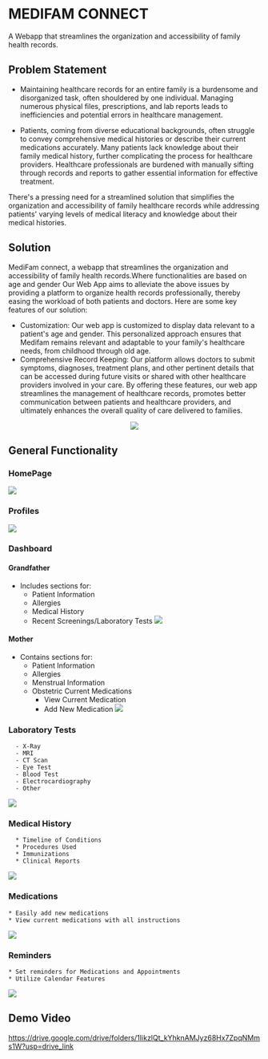 # MEDIFAM CONNECT
A Webapp that streamlines the organization and accessibility of family health records.
## Problem Statement
 * Maintaining healthcare records for an entire family is a burdensome and disorganized task, often shouldered by one individual. Managing numerous physical files, prescriptions, and lab reports leads to inefficiencies and potential errors in healthcare management.

 * Patients, coming from diverse educational backgrounds, often struggle to convey comprehensive medical histories or describe their current medications accurately. Many patients lack knowledge about their family medical history, further complicating the process for healthcare providers. Healthcare professionals are burdened with manually sifting through records and reports to gather essential information for effective treatment.
  
There's a pressing need for a streamlined solution that simplifies the organization and accessibility of family healthcare records while addressing patients' varying levels of medical literacy and knowledge about their medical histories.
## Solution
MediFam connect, a webapp that streamlines the organization and accessibility of family health records.Where functionalities are based on age and gender
Our Web App aims to alleviate the above issues by providing a platform to organize health records professionally, thereby easing the workload of both patients and doctors. Here are some key features of our solution:
 * Customization: Our web app is customized to display data relevant to a patient's age and gender. This personalized approach ensures that Medifam remains relevant and adaptable to your family's healthcare needs, from childhood through old age.
 * Comprehensive Record Keeping: Our platform allows doctors to submit symptoms, diagnoses, treatment plans, and other pertinent details that can be accessed during future visits or shared with other healthcare providers involved in your care.
By offering these features, our web app streamlines the management of healthcare records, promotes better communication between patients and healthcare providers, and ultimately enhances the overall quality of care delivered to families.

<p align="center">
  <img src="https://github.com/Anamika-K20/MediFam-Connect/blob/main/Images/logo.jpg" />
</p>

## General Functionality

### HomePage
![](https://github.com/Anamika-K20/MediFam-Connect/blob/main/Images/homepage.jpg)
### Profiles
![](https://github.com/Anamika-K20/MediFam-Connect/blob/main/Images/profiles.jpg)
### Dashboard
 #### Grandfather
  * Includes sections for:
    * Patient Information
    * Allergies
    * Medical History
    * Recent Screenings/Laboratory Tests
    ![](https://github.com/Anamika-K20/MediFam-Connect/blob/main/Images/Dashboard.jpg)
 #### Mother
  * Contains sections for:
    * Patient Information
    * Allergies
    * Menstrual Information
    * Obstetric Current Medications
      * View Current Medication
      * Add New Medication
  ![](https://github.com/Anamika-K20/MediFam-Connect/blob/main/Images/DashboardMom.jpg)  
### Laboratory Tests
      - X-Ray
      - MRI
      - CT Scan
      - Eye Test
      - Blood Test
      - Electrocardiography
      - Other
  
  ![](https://github.com/Anamika-K20/MediFam-Connect/blob/main/Images/labtest.jpeg)   
 
### Medical History
      * Timeline of Conditions
      * Procedures Used
      * Immunizations
      * Clinical Reports
 ![](https://github.com/Anamika-K20/MediFam-Connect/blob/main/Images/medicalHis.jpg) 

### Medications
    * Easily add new medications 
    * View current medications with all instructions
 ![](https://github.com/Anamika-K20/MediFam-Connect/blob/main/Images/medication.jpg)
### Reminders
    * Set reminders for Medications and Appointments
    * Utilize Calendar Features
![](https://github.com/Anamika-K20/MediFam-Connect/blob/main/Images/reminder.jpg)
## Demo Video
https://drive.google.com/drive/folders/1IikzlQt_kYhknAMJyz68Hx7ZpqNMms1W?usp=drive_link
